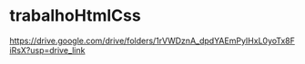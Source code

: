 # trabalhoHtmlCss
https://drive.google.com/drive/folders/1rVWDznA_dpdYAEmPyIHxL0yoTx8FiRsX?usp=drive_link
